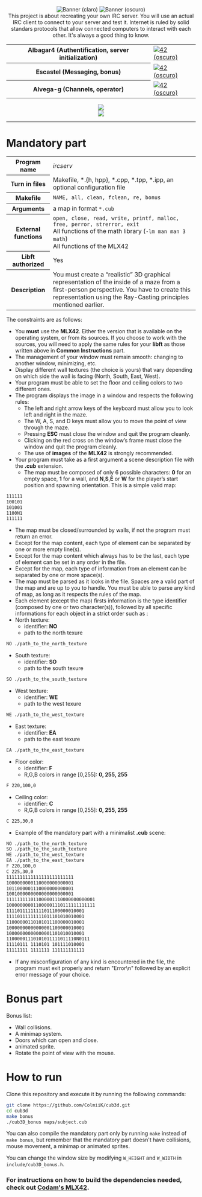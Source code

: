 <div align="center">
    <img src="https://github.com/15Galan/42_project-readmes/blob/master/banners/cursus/projects/ft-irc-light.png?raw=true#gh-light-mode-only" alt="Banner (claro)" />
    <img src="https://github.com/15Galan/42_project-readmes/blob/master/banners/cursus/projects/ft-irc-dark.png?raw=true#gh-dark-mode-only" alt="Banner (oscuro)" />
    <br>
  This project is about recreating your own IRC server. You will use an actual IRC client to connect to your server and test it.
  Internet is ruled by solid standars protocols that allow connected computers to interact with each other.
  It's always a good thing to know.
    <br>
	<table>
	<tr><th>Albagar4 (Authentification, server initialization)</th>
		<td><a href='https://profile.intra.42.fr/users/albagar4' target="_blank">
        <img alt='42 (oscuro)' src='https://img.shields.io/badge/Málaga-black?style=flat&logo=42&logoColor=white'/></td>
	</tr>
	<tr><th>Escastel (Messaging, bonus)</th>
		<td><a href='https://profile.intra.42.fr/users/escastel' target="_blank">
        <img alt='42 (oscuro)' src='https://img.shields.io/badge/Málaga-black?style=flat&logo=42&logoColor=white'/></td>
	</tr>
	<tr><th>Alvega-g (Channels, operator)</th>
		<td><a href='https://profile.intra.42.fr/users/alvega-g' target="_blank">
        <img alt='42 (oscuro)' src='https://img.shields.io/badge/Málaga-black?style=flat&logo=42&logoColor=white'/><br></td>
	</tr>
	</table>    
    <img src="https://img.shields.io/badge/score- 125%20%2F%20100-success?color=%2312bab9&style=flat" />
    </a>
<div>
	<img src="https://i.ibb.co/tQjS65G/Screenshot-from-2024-12-03-13-55-28.png"/>
</div>
</div>

---

# Mandatory part

<table>
  <tr>
    <th>Program name</th>
    <td><em>ircserv</em></td>
  </tr>
  <tr>
    <th>Turn in files</th>
    <td>Makefile, *.{h, hpp}, *.cpp, *.tpp, *.ipp, an optional configuration file</td>
  </tr>
  <tr>
    <th>Makefile</th>
    <td><code>NAME, all, clean, fclean, re, bonus</code></td>
  </tr>
  <tr>
	<th>Arguments</th>
	<td>a map in format <code>*.cub</code></td>
  </tr>
  <tr>
    <th>External functions</th>
    <td><code>open, close, read, write, printf, malloc, free, perror, strerror, exit</code><br>
		All functions of the math library (<code>-lm man man 3 math</code>)<br>
		All functions of the MLX42
	</td>
  </tr>
  <tr>
	<th>Libft authorized</th>
	<td>Yes</td>
  </tr>
  <tr>
    <th>Description</th>
    <td>You must create a “realistic” 3D graphical representation of the inside of a maze from a first-person perspective. You have to create this representation using the Ray-Casting principles mentioned earlier.</td>
  </tr>
</table>

The constraints are as follows:

- You **must** use the **MLX42**. Either the version that is available on the operating system, or from its sources. If you choose to work with the sources, you will need to apply the same rules for your **libft** as those written above in **Common Instructions** part.
- The management of your window must remain smooth: changing to another window, minimizing, etc.
- Display different wall textures (the choice is yours) that vary depending on which side the wall is facing (North, South, East, West).
- Your program must be able to set the floor and ceiling colors to two different ones.
- The program displays the image in a window and respects the following rules:
  - The left and right arrow keys of the keyboard must allow you to look left and right in the maze.
  - The W, A, S, and D keys must allow you to move the point of view through the maze.
  - Pressing **ESC** must close the window and quit the program cleanly.
  - Clicking on the red cross on the window’s frame must close the window and quit the program cleanly.
  - The use of **images** of the **MLX42** is strongly recommended.
- Your program must take as a first argument a scene description file with the **.cub** extension.
  - The map must be composed of only 6 possible characters: **0** for an empty space, **1** for a wall, and **N**,**S**,**E** or **W** for the player’s start position and spawning orientation.
    This is a simple valid map:

```bash
111111
100101
101001
1100N1
111111
```

- The map must be closed/surrounded by walls, if not the program must return an error.
- Except for the map content, each type of element can be separated by one or more empty line(s).
- Except for the map content which always has to be the last, each type of element can be set in any order in the file.
- Except for the map, each type of information from an element can be separated by one or more space(s).
- The map must be parsed as it looks in the file. Spaces are a valid part of the map and are up to you to handle. You must be able to parse any kind of map, as long as it respects the rules of the map.
- Each element (except the map) firsts information is the type identifier (composed by one or two character(s)), followed by all specific informations for each object in a strict order such as :
- North texture:
  - identifier: **NO**
  - path to the north texure

```bash
NO ./path_to_the_north_texture
```

- South texture:
  - identifier: **SO**
  - path to the south texure

```bash
SO ./path_to_the_south_texture
```

- West texture:
  - identifier: **WE**
  - path to the west texure

```bash
WE ./path_to_the_west_texture
```

- East texture:
  - identifier: **EA**
  - path to the east texure

```bash
EA ./path_to_the_east_texture
```

- Floor color:
  - identifier: **F**
  - R,G,B colors in range [0,255]: **0, 255, 255**

```bash
F 220,100,0
```

- Ceiling color:
  - identifier: **C**
  - R,G,B colors in range [0,255]: **0, 255, 255**

```bash
C 225,30,0
```

- Example of the mandatory part with a minimalist **.cub** scene:

```bash
NO ./path_to_the_north_texture
SO ./path_to_the_south_texture
WE ./path_to_the_west_texture
EA ./path_to_the_east_texture
F 220,100,0
C 225,30,0
1111111111111111111111111
1000000000110000000000001
1011000001110000000000001
1001000000000000000000001
111111111011000001110000000000001
100000000011000001110111111111111
11110111111111011100000010001
11110111111111011101010010001
11000000110101011100000010001
10000000000000001100000010001
10000000000000001101010010001
11000001110101011111011110N0111
11110111 1110101 101111010001
11111111 1111111 111111111111
```

- If any misconfiguration of any kind is encountered in the file, the program must exit properly and return "Error\n" followed by an explicit error message of your choice.

# Bonus part

Bonus list:

- Wall collisions.
- A minimap system.
- Doors which can open and close.
- animated sprite.
- Rotate the point of view with the mouse.

# How to run

Clone this repository and execute it by running the following commands:

```bash
git clone https://github.com/ColmiiK/cub3d.git
cd cub3d
make bonus
./cub3D_bonus maps/subject.cub
```

You can also compile the mandatory part only by running `make` instead of `make bonus`, but remember that the mandatory part doesn't have collisions, mouse movement, a minimap or animated sprites.

You can change the window size by modifying `W_HEIGHT` and `W_WIDTH` in `include/cub3D_bonus.h`.

### For instructions on how to build the dependencies needed, check out [Codam's MLX42](https://github.com/codam-coding-college/MLX42).
